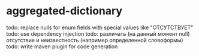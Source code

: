 # aggregated-dictionary
todo: replace nulls for enum fields with special values like "ОТСУТСТВУЕТ"
todo: use dependency injection
todo: различать (на данный момент null) отсутствие и неизвестность (например определенной словоформы)
todo: write maven plugin for code generation